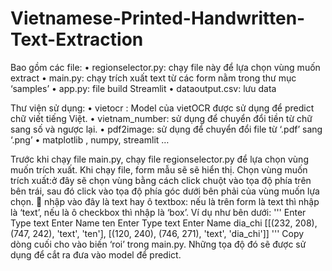 # Vietnamese-Printed-Handwritten-Text-Extraction
Bao gồm các file:
    •	regionselector.py: chạy file này để lựa chọn vùng muốn extract
    •	main.py: chạy trích xuất text từ các form nằm trong thư mục ‘samples’
    •	app.py: file build Streamlit
    •	dataoutput.csv: lưu data

Thư viện sử dụng:
    •	vietocr : Model của vietOCR được sử dụng để predict chữ viết tiếng Việt.
    •	vietnam_number: sử dụng để chuyển đổi tiền từ chữ sang số và ngược lại.
    •	pdf2image: sử dụng để chuyển đổi file từ ‘.pdf’ sang ‘.png’
    •	matplotlib , numpy, streamlit …

Trước khi chạy file main.py, chạy file regionselector.py để lựa chọn vùng muốn trích xuất.
Khi chạy file, form mẫu sẽ sẽ hiển thị. Chọn vùng muốn trích xuất:ở đây sẽ chọn vùng bằng cách click chuột vào tọa độ phía trên bên trái, sau đó click vào tọa độ phía góc dưới bên phải của vùng muốn lựa chọn.  nhập vào đây là text hay ô textbox: nếu là trên form là text thì nhập là ‘text’, nếu là ô checkbox thì nhập là ‘box’. Ví dụ như bên dưới:
'''
    Enter Type text
    Enter Name ten
    Enter Type text
    Enter Name dia_chi
    [[(232, 208), (747, 242), 'text', 'ten'], [(120, 240), (746, 271), 'text', 'dia_chi']]
'''
Copy dòng cuối cho vào biến ‘roi’ trong main.py. Những tọa độ đó sẽ được sử dụng để cắt ra đưa vào model để predict.
